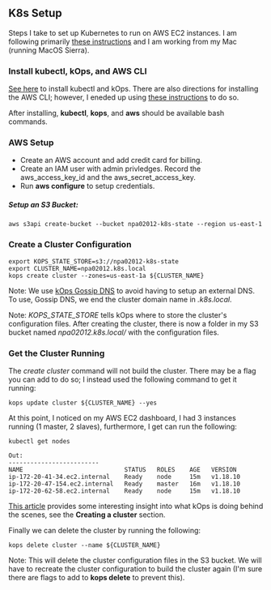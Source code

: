 ## K8s Setup

Steps I take to set up Kubernetes to run on AWS EC2 instances. I am following primarily [these instructions](https://github.com/kubernetes/kops/blob/master/docs/getting_started/aws.md) and I am working from my Mac (running MacOS Sierra).

### Install kubectl, kOps, and AWS CLI

[See here](https://github.com/kubernetes/kops/blob/master/docs/install.md) to install kubectl and kOps. There are also directions for installing the AWS CLI; however, I eneded up using [these instructions](https://docs.aws.amazon.com/cli/latest/userguide/install-cliv2-mac.html) to do so.  

After installing, **kubectl**, **kops**, and **aws** should be available bash commands.

### AWS Setup

* Create an AWS account and add credit card for billing.
* Create an IAM user with admin privledges. Record the aws\_access\_key\_id and the aws\_secret\_access\_key.
* Run **aws configure** to setup credentials.

##### Setup an S3 Bucket:
```shell
aws s3api create-bucket --bucket npa02012-k8s-state --region us-east-1
```

### Create a Cluster Configuration

```shell
export KOPS_STATE_STORE=s3://npa02012-k8s-state
export CLUSTER_NAME=npa02012.k8s.local
kops create cluster --zones=us-east-1a ${CLUSTER_NAME}
```

Note: We use [kOps Gossip DNS](https://github.com/kubernetes/kops/blob/master/docs/gossip.md) to avoid having to setup an external DNS. To use, Gossip DNS, we end the cluster domain name in *.k8s.local*.  

Note: *KOPS\_STATE\_STORE* tells kOps where to store the cluster's configuration files. After creating the cluster, there is now a folder in my S3 bucket named *npa02012.k8s.local/* with the configuration files.

### Get the Cluster Running

The *create cluster* command will not build the cluster. There may be a flag you can add to do so; I instead used the following command to get it running:

```shell
kops update cluster ${CLUSTER_NAME} --yes
```

At this point, I noticed on my AWS EC2 dashboard, I had 3 instances running (1 master, 2 slaves), furthermore, I get can run the following:

```shell
kubectl get nodes

Out:
-------------------------
NAME                            STATUS   ROLES    AGE   VERSION
ip-172-20-41-34.ec2.internal    Ready    node     15m   v1.18.10
ip-172-20-47-154.ec2.internal   Ready    master   16m   v1.18.10
ip-172-20-62-58.ec2.internal    Ready    node     15m   v1.18.10
```  

[This article](https://brunocalza.me/2017/03/14/getting-started-with-kubernetes-on-aws/) provides some interesting insight into what kOps is doing behind the scenes, see the **Creating a cluster** section.

Finally we can delete the cluster by running the following:  

```shell
kops delete cluster --name ${CLUSTER_NAME}
```

Note: This will delete the cluster configuration files in the S3 bucket. We will have to recreate the cluster configuration to build the cluster again (I'm sure there are flags to add to **kops delete** to prevent this).
